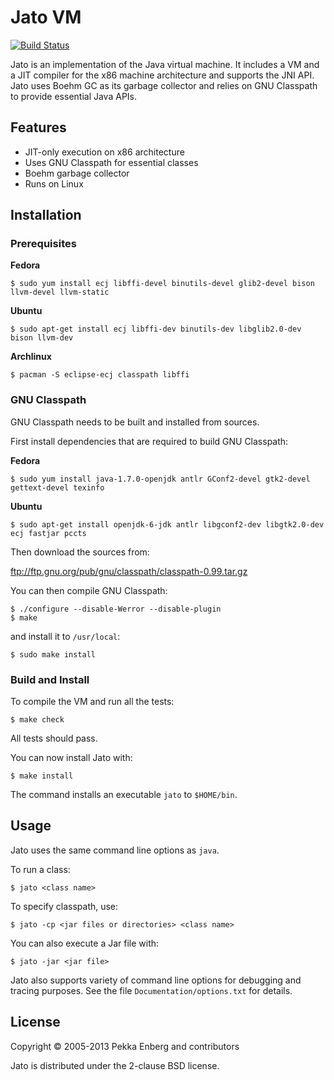 # Jato VM

[![Build Status](https://travis-ci.org/jatovm/jato.png?branch=master)](http://travis-ci.org/jatovm/jato)

Jato is an implementation of the Java virtual machine. It includes a VM and a
JIT compiler for the x86 machine architecture and supports the JNI API. Jato
uses Boehm GC as its garbage collector and relies on GNU Classpath to provide
essential Java APIs.

## Features

* JIT-only execution on x86 architecture
* Uses GNU Classpath for essential classes
* Boehm garbage collector
* Runs on Linux

## Installation

### Prerequisites

**Fedora**

```
$ sudo yum install ecj libffi-devel binutils-devel glib2-devel bison llvm-devel llvm-static
```

**Ubuntu**

```
$ sudo apt-get install ecj libffi-dev binutils-dev libglib2.0-dev bison llvm-dev
```

**Archlinux**

```
$ pacman -S eclipse-ecj classpath libffi
```

### GNU Classpath

GNU Classpath needs to be built and installed from sources.

First install dependencies that are required to build GNU Classpath:

**Fedora**

```
$ sudo yum install java-1.7.0-openjdk antlr GConf2-devel gtk2-devel gettext-devel texinfo
```

**Ubuntu**

```
$ sudo apt-get install openjdk-6-jdk antlr libgconf2-dev libgtk2.0-dev ecj fastjar pccts
```

Then download the sources from:

  ftp://ftp.gnu.org/pub/gnu/classpath/classpath-0.99.tar.gz

You can then compile GNU Classpath:

```
$ ./configure --disable-Werror --disable-plugin
$ make
```

and install it to ``/usr/local``:

```
$ sudo make install
```

### Build and Install

To compile the VM and run all the tests:

```
$ make check
```

All tests should pass.

You can now install Jato with:

```
$ make install
```

The command installs an executable ``jato`` to ``$HOME/bin``.

## Usage

Jato uses the same command line options as ``java``.

To run a class:

```
$ jato <class name>
```

To specify classpath, use:

```
$ jato -cp <jar files or directories> <class name>
```

You can also execute a Jar file with:

```
$ jato -jar <jar file>
```

Jato also supports variety of command line options for debugging and tracing
purposes. See the file ``Documentation/options.txt`` for details.

## License

Copyright © 2005-2013 Pekka Enberg and contributors

Jato is distributed under the 2-clause BSD license.
